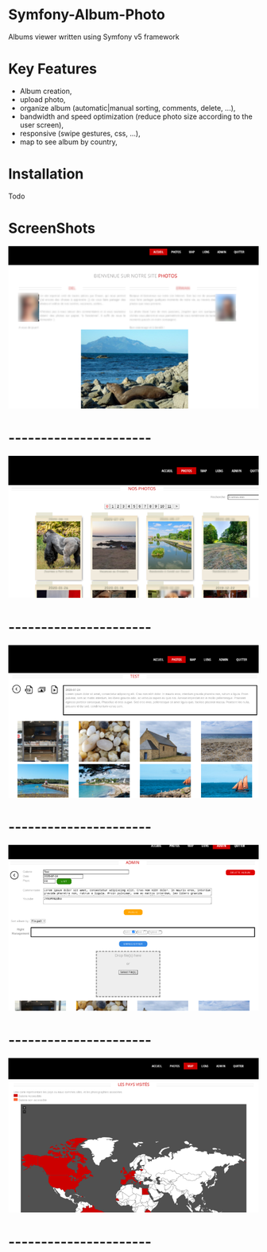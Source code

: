 # Symfony-Album-Photo
Albums viewer written using Symfony v5 framework
# Key Features
* Album creation,
* upload photo,
* organize album (automatic|manual sorting, comments, delete, ...),
* bandwidth and speed optimization (reduce photo size according to the user screen),
* responsive (swipe gestures, css, ...),
* map to see album by country,

# Installation
Todo

# ScreenShots

![Frontend](https://raw.githubusercontent.com/air01a/Symfony-Album-Photo/master/doc/images/Screenshot%202020-09-17%20at%2010.32.30.png)
# ----------------------
![Frontend](https://github.com/air01a/Symfony-Album-Photo/blob/master/doc/images/Screenshot%202020-09-17%20at%2010.34.38.png?raw=true)
# ----------------------
![Frontend](https://github.com/air01a/Symfony-Album-Photo/blob/master/doc/images/Screenshot%202020-09-17%20at%2010.36.14.png?raw=true)
# ----------------------
![Frontend](https://github.com/air01a/Symfony-Album-Photo/blob/master/doc/images/Screenshot%202020-09-17%20at%2010.36.35.png?raw=true)
# ----------------------
![Frontend](https://github.com/air01a/Symfony-Album-Photo/blob/master/doc/images/Screenshot%202020-09-17%20at%2010.36.55.png?raw=true)
# ----------------------
